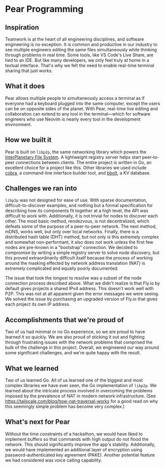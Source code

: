 # Pear Programming

## Inspiration

Teamwork is at the heart of all engineering disciplines, and software
engineering is no exception. It is common and productive in our industry to see
multiple engineers editing the same files simultaneously while thinking through
problems in real time. Some tools, like VS Code's Live Share, are tied to an
IDE. But like many developers, we only feel truly at home in a textual
interface. That's why we felt the need to enable real-time terminal sharing
that just works.

## What it does

Pear allows multiple people to simultaneously access a terminal as if everyone
had a keyboard plugged into the same computer, except the users can be on
opposite sides of the planet. With Pear, real-time live editing and
collaboration can extend to any tool in the terminal—which for software
engineers who use Neovim is nearly every tool in the development environment.

## How we built it

Pear is built on `libp2p`, the same networking library which powers the
[InterPlanetary File System](https://ipfs.tech/). A lightweight registry server
helps start peer-to-peer connections between clients. The entire project is
written in Go, an excellent choice for a project like this. Other libraries we
used include [cobra](https://cobra.dev/), a command-line interface builder
tool, and [bbolt](https://pkg.go.dev/go.etcd.io/bbolt), a KV database.

## Challenges we ran into

`libp2p` was not designed for ease of use. With sparse documentation,
difficult-to-discover examples, and nothing but a formal specification for
describing how its components fit together at a high level, the API was
difficult to work with. Additionally, it is not trivial for nodes to discover
each other. The most basic method, rendezvous, is not decentralized, which
defeats some of the purpose of a peer-to-peer network. The next method, mDNS,
works well, but only over local networks. Finally, there is a distributed hash
table (DHT) method, but not only is this extremely complex and somewhat
non-performant, it also does not work unless the first few nodes are pre-known
in a "bootstrap" connection. We decided to compromise by writing a simple
registry server to solve node discovery, but this proved extraordinarily
difficult itself because the process of working around the masking effected by
network address translation (NAT) is extremely complicated and equally poorly
documented.

The issue that took the longest to resolve was a subset of the node connection
process described above. What we didn't realize is that Fly.io by default gives
projects a shared IPv4 address. This doesn't work well with P2P. This was not
at all apparent given the error messages we were seeing. We solved the issue by
purchasing an upgraded version of Fly.io that gives each project its own IP
address.

## Accomplishments that we're proud of

Two of us had minimal or no Go experience, so we are proud to have learned it
so quickly. We are also proud of sticking it out and fighting through
frustrating issues with the network problems that comprised the bulk of the
challenge in this project. Overall, we engineered our way around some
significant challenges, and we're quite happy with the result.

## What we learned

Two of us learned Go. All of us learned one of the biggest and most complex
libraries we have ever seen, the Go implementation of `libp2p`. We learned
about the intricate process involved in overcoming the problems imposed by the
prevalence of NAT in modern network infrastructure. (See
https://tailscale.com/blog/how-nat-traversal-works for a good read on why this
seemingly simple problem has become very complex.)

## What's next for Pear

Without the time constraints of a hackathon, we would have liked to implement
buffers so that commands with high output do not flood the network. This should
significantly improve the app's stability. Additionally, we would have
implemented an additional layer of encryption using password-authenticated key
agreement (PAKE). Another potential feature we had considered was voice calling
capability.
